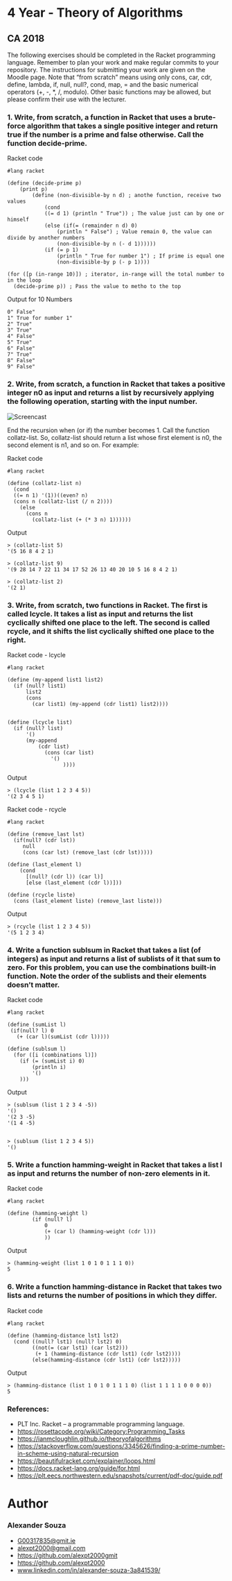 # 4 Year - Theory of Algorithms


## CA 2018
The following exercises should be completed in the Racket programming language.
Remember to plan your work and make regular commits to your repository. The instructions for submitting your work are given on the Moodle page. Note that “from scratch” means using only cons, car, cdr, define, lambda, if, null, null?, cond, map, = and the basic numerical operators (+, -, *, /, modulo). Other basic functions may be allowed, but please confirm their use with the lecturer.

### 1. Write, from scratch, a function in Racket that uses a brute-force algorithm that takes a single positive integer and return true if the number is a prime and false otherwise. Call the function decide-prime.

Racket code
```racket
#lang racket

(define (decide-prime p) 
    (print p)
        (define (non-divisible-by n d) ; anothe function, receive two values
            (cond
            ((= d 1) (println " True")) ; The value just can by one or himself
            (else (if(= (remainder n d) 0) 
                (println " False") ; Value remain 0, the value can divide by another numbers
                (non-divisible-by n (- d 1)))))) 
            (if (= p 1)
                (println " True for number 1") ; If prime is equal one
                (non-divisible-by p (- p 1))))

(for ([p (in-range 10)]) ; iterator, in-range will the total number to in the loop
  (decide-prime p)) ; Pass the value to metho to the top
```
Output for 10 Numbers
```
0" False"
1" True for number 1"
2" True"
3" True"
4" False"
5" True"
6" False"
7" True"
8" False"
9" False"
```


### 2. Write, from scratch, a function in Racket that takes a positive integer n0 as input and returns a list by recursively applying the following operation, starting with the input number.

![Screencast](Screenshot/CA2018_2.png)

End the recursion when (or if) the number becomes 1. Call the function collatz-list.
So, collatz-list should return a list whose first element is n0, the second element
is n1, and so on. For example:

Racket code
```racket
#lang racket

(define (collatz-list n)
  (cond
  ((= n 1) '(1))((even? n)
  (cons n (collatz-list (/ n 2))))
    (else
      (cons n 
        (collatz-list (+ (* 3 n) 1))))))
```
Output
```racket
> (collatz-list 5)
'(5 16 8 4 2 1)

> (collatz-list 9)
'(9 28 14 7 22 11 34 17 52 26 13 40 20 10 5 16 8 4 2 1)

> (collatz-list 2)
'(2 1)
```

### 3. Write, from scratch, two functions in Racket. The first is called lcycle. It takes a list as input and returns the list cyclically shifted one place to the left. The second is called rcycle, and it shifts the list cyclically shifted one place to the right.

Racket code - lcycle
```racket
#lang racket

(define (my-append list1 list2)
  (if (null? list1)
      list2
      (cons 
        (car list1) (my-append (cdr list1) list2))))


(define (lcycle list)
  (if (null? list)
      '()
      (my-append 
          (cdr list)
            (cons (car list)
              '()
                  ))))
```
Output
```racket
> (lcycle (list 1 2 3 4 5))
'(2 3 4 5 1)
```


Racket code - rcycle
```racket
#lang racket

(define (remove_last lst)
  (if(null? (cdr lst))
     null
     (cons (car lst) (remove_last (cdr lst)))))

(define (last_element l)
    (cond
      [(null? (cdr l)) (car l)]
      [else (last_element (cdr l))]))

(define (rcycle liste)
  (cons (last_element liste) (remove_last liste)))

```
Output
```racket
> (rcycle (list 1 2 3 4 5))
'(5 1 2 3 4)
```

### 4. Write a function sublsum in Racket that takes a list (of integers) as input and returns a list of sublists of it that sum to zero. For this problem, you can use the combinations built-in function. Note the order of the sublists and their elements doesn’t matter. 

Racket code
```racket
#lang racket

(define (sumList l)
 (if(null? l) 0 
   (+ (car l)(sumList (cdr l)))))

(define (sublsum l)
  (for ([i (combinations l)])
    (if (= (sumList i) 0)
        (println i)
        '()
    )))

```

Output
```racket
> (sublsum (list 1 2 3 4 -5))
'()
'(2 3 -5)
'(1 4 -5)


> (sublsum (list 1 2 3 4 5))
'()
```

### 5. Write a function hamming-weight in Racket that takes a list l as input and returns the number of non-zero elements in it. 

Racket code
```racket
#lang racket

(define (hamming-weight l) 
        (if (null? l)
            0
            (+ (car l) (hamming-weight (cdr l)))
            ))

```

Output
```racket
> (hamming-weight (list 1 0 1 0 1 1 1 0))
5
```

### 6. Write a function hamming-distance in Racket that takes two lists and returns the number of positions in which they differ. 

Racket code
```racket
#lang racket

(define (hamming-distance lst1 lst2)               
  (cond ((null? lst1) (null? lst2) 0)                     
        ((not(= (car lst1) (car lst2)))                  
         (+ 1 (hamming-distance (cdr lst1) (cdr lst2))))  
        (else(hamming-distance (cdr lst1) (cdr lst2)))))  

```

Output
```racket
> (hamming-distance (list 1 0 1 0 1 1 1 0) (list 1 1 1 1 0 0 0 0))
5

```

### References: 
- PLT Inc. Racket – a programmable programming language.
- https://rosettacode.org/wiki/Category:Programming_Tasks
- https://ianmcloughlin.github.io/theoryofalgorithms
- https://stackoverflow.com/questions/3345626/finding-a-prime-number-in-scheme-using-natural-recursion
- https://beautifulracket.com/explainer/loops.html
- https://docs.racket-lang.org/guide/for.html
- https://plt.eecs.northwestern.edu/snapshots/current/pdf-doc/guide.pdf

# Author

### Alexander Souza
- G00317835@gmit.ie
- alexpt2000@gmail.com
- https://github.com/alexpt2000gmit
- https://github.com/alexpt2000
- www.linkedin.com/in/alexander-souza-3a841539/